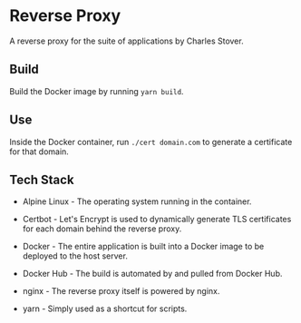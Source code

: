 # Reverse Proxy

A reverse proxy for the suite of applications by Charles Stover.

## Build

Build the Docker image by running `yarn build`.

## Use

Inside the Docker container, run `./cert domain.com` to generate a certificate for that domain.

## Tech Stack

* Alpine Linux - The operating system running in the container.

* Certbot - Let's Encrypt is used to dynamically generate TLS certificates for each domain behind the reverse proxy.

* Docker - The entire application is built into a Docker image to be deployed to the host server.

* Docker Hub - The build is automated by and pulled from Docker Hub.

* nginx - The reverse proxy itself is powered by nginx.

* yarn - Simply used as a shortcut for scripts.
